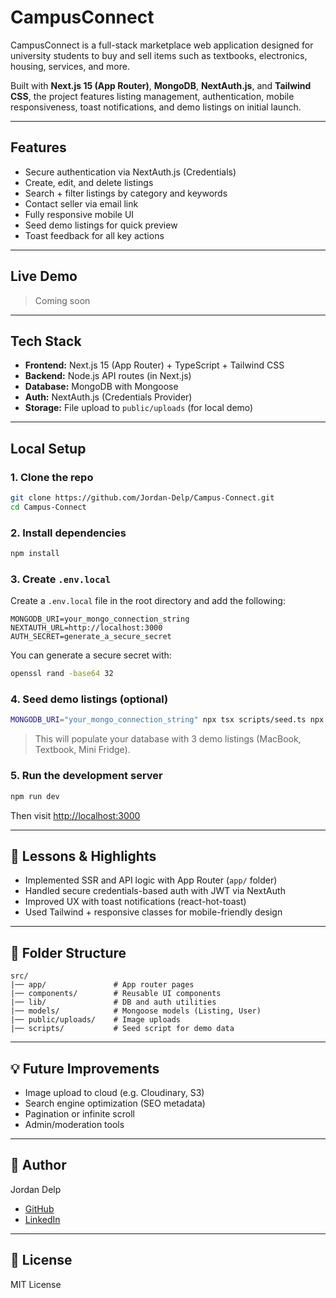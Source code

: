 # CampusConnect

CampusConnect is a full-stack marketplace web application designed for university students to buy and sell items such as textbooks, electronics, housing, services, and more.

Built with **Next.js 15 (App Router)**, **MongoDB**, **NextAuth.js**, and **Tailwind CSS**, the project features listing management, authentication, mobile responsiveness, toast notifications, and demo listings on initial launch.

---

## Features

- Secure authentication via NextAuth.js (Credentials)
- Create, edit, and delete listings
- Search + filter listings by category and keywords
- Contact seller via email link
- Fully responsive mobile UI
- Seed demo listings for quick preview
- Toast feedback for all key actions

---

## Live Demo

> Coming soon 

---

## Tech Stack

- **Frontend:** Next.js 15 (App Router) + TypeScript + Tailwind CSS
- **Backend:** Node.js API routes (in Next.js)
- **Database:** MongoDB with Mongoose
- **Auth:** NextAuth.js (Credentials Provider)
- **Storage:** File upload to `public/uploads` (for local demo)

---

## Local Setup

### 1. Clone the repo

```bash
git clone https://github.com/Jordan-Delp/Campus-Connect.git
cd Campus-Connect
```

### 2. Install dependencies

```bash
npm install
```

### 3. Create `.env.local`

Create a `.env.local` file in the root directory and add the following:

```
MONGODB_URI=your_mongo_connection_string
NEXTAUTH_URL=http://localhost:3000
AUTH_SECRET=generate_a_secure_secret
```

You can generate a secure secret with:

```bash
openssl rand -base64 32
```

### 4. Seed demo listings (optional)

```bash
MONGODB_URI="your_mongo_connection_string" npx tsx scripts/seed.ts npx tsx scripts/seed.ts
```

> This will populate your database with 3 demo listings (MacBook, Textbook, Mini Fridge).

### 5. Run the development server

```bash
npm run dev
```

Then visit [http://localhost:3000](http://localhost:3000)

---


## 🧠 Lessons & Highlights

- Implemented SSR and API logic with App Router (`app/` folder)
- Handled secure credentials-based auth with JWT via NextAuth
- Improved UX with toast notifications (react-hot-toast)
- Used Tailwind + responsive classes for mobile-friendly design

---

## 📁 Folder Structure

```
src/
|── app/               # App router pages
|── components/        # Reusable UI components
|── lib/               # DB and auth utilities
|── models/            # Mongoose models (Listing, User)
|── public/uploads/    # Image uploads 
|── scripts/           # Seed script for demo data
```

---

## 💡 Future Improvements

- Image upload to cloud (e.g. Cloudinary, S3)
- Search engine optimization (SEO metadata)
- Pagination or infinite scroll
- Admin/moderation tools

---

## 👤 Author

Jordan Delp

- [GitHub](https://github.com/Jordan-Delp)
- [LinkedIn](https://www.linkedin.com/in/jordandelp03/)

---

## 📄 License

MIT License
